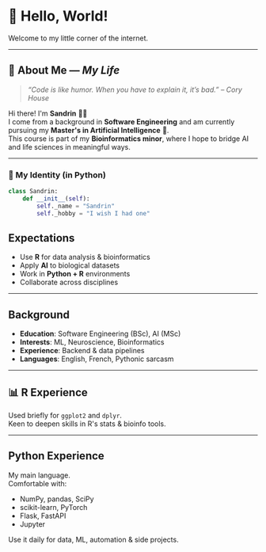 # 👋 Hello, World!

Welcome to my little corner of the internet.

---

## 👤 About Me — *My Life*

> *“Code is like humor. When you have to explain it, it’s bad.” – Cory House*

Hi there! I'm **Sandrin** 👩‍💻  
I come from a background in **Software Engineering** and am currently pursuing my **Master's in Artificial Intelligence** 🧠.  
This course is part of my **Bioinformatics minor**, where I hope to bridge AI and life sciences in meaningful ways.

---

### 🔧 My Identity (in Python)

```python
class Sandrin:
    def __init__(self):
        self._name = "Sandrin"
        self._hobby = "I wish I had one"
```

## Expectations

- Use **R** for data analysis & bioinformatics  
- Apply **AI** to biological datasets  
- Work in **Python + R** environments  
- Collaborate across disciplines  

---

## Background

- **Education**: Software Engineering (BSc), AI (MSc)  
- **Interests**: ML, Neuroscience, Bioinformatics  
- **Experience**: Backend & data pipelines  
- **Languages**: English, French, Pythonic sarcasm  

---

## 📊 R Experience

Used briefly for `ggplot2` and `dplyr`.  
Keen to deepen skills in R's stats & bioinfo tools.

---

## Python Experience

My main language.  
Comfortable with:  
- NumPy, pandas, SciPy  
- scikit-learn, PyTorch  
- Flask, FastAPI  
- Jupyter

Use it daily for data, ML, automation & side projects.
